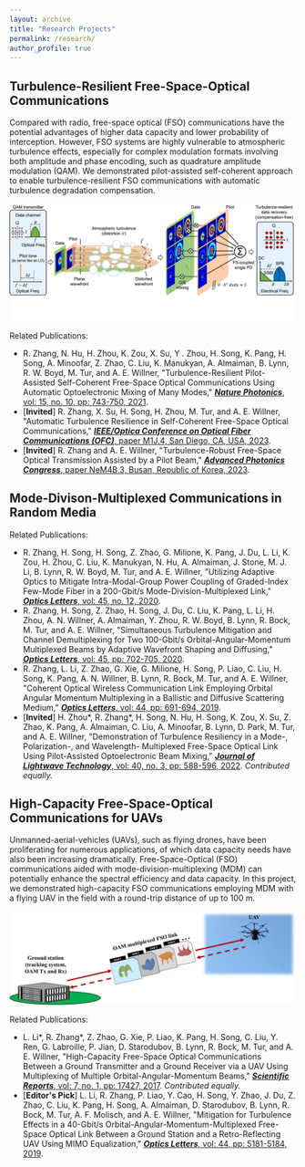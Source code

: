 ```yaml
---
layout: archive
title: "Research Projects"
permalink: /research/
author_profile: true
---
```


Turbulence-Resilient Free-Space-Optical Communications
------------
Compared with radio, free-space optical (FSO) communications have the potential advantages of higher data capacity and lower probability of interception. However, FSO systems are highly vulnerable to atmospheric turbulence effects, especially for complex modulation formats involving both amplitude and phase encoding, such as quadrature amplitude modulation (QAM). We demonstrated pilot-assisted self-coherent approach to enable turbulence-resilient FSO communications with automatic turbulence degradation compensation.

![](https://github.com/rogerzhezhe1994/rogerzhezhe1994.github.io/blob/master/images/turbulence_resilience.png)

Related Publications:

* R. Zhang, N. Hu, H. Zhou, K. Zou, X. Su, Y . Zhou, H. Song, K. Pang, H. Song, A. Minoofar, Z. Zhao, C. Liu, K.
Manukyan, A. Almaiman, B. Lynn, R. W. Boyd, M. Tur, and A. E. Willner, "Turbulence-Resilient Pilot-Assisted Self-Coherent Free-Space Optical Communications Using Automatic Optoelectronic Mixing of Many Modes," [***Nature Photonics***, vol: 15, no. 10, pp: 743-750, 2021](https://www.nature.com/articles/s41566-021-00877-w).
* [**Invited**] R. Zhang, X. Su, H. Song, H. Zhou, M. Tur, and A. E. Willner, "Automatic Turbulence Resilience in Self-Coherent Free-Space Optical Communications," [***IEEE/Optica Conference on Optical Fiber Communications (OFC)***, paper M1J.4, San Diego, CA, USA, 2023](https://opg.optica.org/abstract.cfm?uri=OFC-2023-M1J.4).
* [**Invited**] R. Zhang and A. E. Willner, "Turbulence-Robust Free-Space Optical Transmission Assisted by a Pilot Beam," [***Advanced Photonics Congress***, paper NeM4B.3, Busan, Republic of Korea, 2023](https://opg.optica.org/abstract.cfm?uri=Networks-2023-NeM4B.3).



Mode-Divison-Multiplexed Communications in Random Media
--------------




Related Publications:

* R. Zhang, H. Song, H. Song, Z. Zhao, G. Milione, K. Pang, J. Du, L. Li, K. Zou, H. Zhou, C. Liu, K. Manukyan,
N. Hu, A. Almaiman, J. Stone, M. J. Li, B. Lynn, R. W. Boyd, M. Tur, and A. E. Willner, "Utilizing Adaptive Optics to Mitigate Intra-Modal-Group Power Coupling of Graded-Index Few-Mode Fiber in a 200-Gbit/s Mode-Division-Multiplexed Link," [***Optics Letters***, vol: 45, no. 12, 2020](https://opg.optica.org/ol/abstract.cfm?uri=ol-45-13-3577). 
* R. Zhang, H. Song, Z. Zhao, H. Song, J. Du, C. Liu, K. Pang, L. Li, H. Zhou, A. N. Willner, A. Almaiman, Y.
Zhou, R. W. Boyd, B. Lynn, R. Bock, M. Tur, and A. E. Willner, "Simultaneous Turbulence Mitigation and Channel Demultiplexing for Two 100-Gbit/s Orbital-Angular-Momentum Multiplexed Beams by Adaptive Wavefront Shaping and Diffusing," [***Optics Letters***, vol: 45, pp: 702-705, 2020](https://opg.optica.org/ol/abstract.cfm?uri=ol-45-3-702).
* R. Zhang, L. Li, Z. Zhao, G. Xie, G. Milione, H. Song, P. Liao, C. Liu, H. Song, K. Pang, A. N. Willner, B. Lynn,
R. Bock, M. Tur, and A. E. Willner, "Coherent Optical Wireless Communication Link Employing Orbital Angular Momentum Multiplexing in a Ballistic and Diffusive Scattering Medium," [***Optics Letters***, vol: 44, pp: 691-694, 2019](https://opg.optica.org/abstract.cfm?uri=ol-44-3-691).
* [**Invited**] H. Zhou\*, R. Zhang\*, H. Song, N. Hu, H. Song, K. Zou, X. Su, Z. Zhao, K. Pang, A. Almaiman, C. Liu, A.
Minoofar, B. Lynn, D. Park, M. Tur, and A. E. Willner, "Demonstration of Turbulence Resiliency in a Mode-, Polarization-, and Wavelength- Multiplexed Free-Space Optical Link Using Pilot-Assisted Optoelectronic Beam Mixing," [***Journal of Lightwave Technology***, vol: 40, no. 3, pp: 588-596, 2022](https://ieeexplore.ieee.org/abstract/document/9695404). *Contributed equally.*




High-Capacity Free-Space-Optical Communications for UAVs
-------------

Unmanned-aerial-vehicles (UAVs), such as flying drones, have been proliferating for numerous applications, of which data capacity needs have also been increasing dramatically. Free-Space-Optical (FSO) communications aided with mode-division-multiplexing (MDM) can potentially enhance the spectral efficiency and data capacity. In this project, we demonstrated high-capacity FSO communications employing MDM with a flying UAV in the field with a round-trip distance of up to 100 m.

![](https://raw.githubusercontent.com/rogerzhezhe1994/rogerzhezhe1994.github.io/master/images/41598_2017_17580_Fig1_HTML.webp)

Related Publications:

* L. Li\*, R. Zhang\*, Z. Zhao, G. Xie, P. Liao, K. Pang, H. Song, C. Liu, Y. Ren, G. Labroille, P. Jian, D. Starodubov,
B. Lynn, R. Bock, M. Tur, and A. E. Willner, "High-Capacity Free-Space Optical Communications Between a Ground Transmitter and a Ground Receiver via a UAV Using Multiplexing of Multiple Orbital-Angular-Momentum Beams," [***Scientific Reports***, vol: 7, no. 1, pp: 17427, 2017](https://www.nature.com/articles/s41598-017-17580-y). *Contributed equally.*
* [**Editor's Pick**] L. Li, R. Zhang, P. Liao, Y. Cao, H. Song, Y. Zhao, J. Du, Z. Zhao, C. Liu, K. Pang, H. Song, A. Almaiman, D.
Starodubov, B. Lynn, R. Bock, M. Tur, A. F. Molisch, and A. E. Willner, "Mitigation for Turbulence Effects in a 40-Gbit/s Orbital-Angular-Momentum-Multiplexed Free-Space Optical Link Between a Ground Station and a Retro-Reflecting UAV Using MIMO Equalization," [***Optics Letters***, vol: 44, pp: 5181-5184, 2019](https://opg.optica.org/ol/abstract.cfm?uri=ol-44-21-5181).


